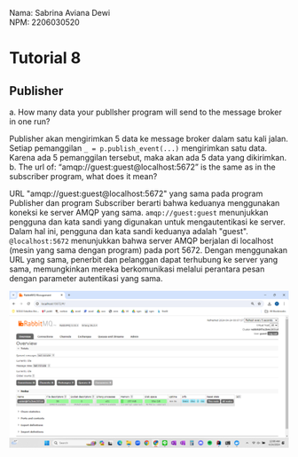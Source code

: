 Nama: Sabrina Aviana Dewi <br>
NPM: 2206030520
<h1> Tutorial 8 </h1>
<h2> Publisher </h2>
a. How many data your publlsher program will send to the message broker in one run?

Publisher akan mengirimkan 5 data ke message broker dalam satu kali jalan. Setiap pemanggilan `_ = p.publish_event(...)` mengirimkan satu data. Karena ada 5 pemanggilan tersebut, maka akan ada 5 data yang dikirimkan.
b. The url of: “amqp://guest:guest@localhost:5672” is the same as in the subscriber program, what does it mean?

URL "amqp://guest:guest@localhost:5672" yang sama pada program Publisher dan program Subscriber berarti bahwa keduanya menggunakan koneksi ke server AMQP yang sama. 
`amqp://guest:guest` menunjukkan pengguna dan kata sandi yang digunakan untuk mengautentikasi ke server. Dalam hal ini, pengguna dan kata sandi keduanya adalah "guest".
`@localhost:5672` menunjukkan bahwa server AMQP berjalan di localhost (mesin yang sama dengan program) pada port 5672.
Dengan menggunakan URL yang sama, penerbit dan pelanggan dapat terhubung ke server yang sama, memungkinkan mereka berkomunikasi melalui perantara pesan dengan parameter autentikasi yang sama.

![img.png](img.png)